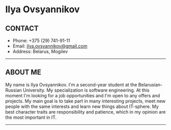 # Ilya Ovsyannikov

## CONTACT

* Phone: +375 (29) 741-91-11
* Email: <ilya.ovsyannikov@gmail.com>
* Address: Belarus, Mogilev

***

## ABOUT ME

My name is Ilya Ovsyannikov. I'm a second-year student at the Belarusian-Russian University. My specialization is software engineering. At this moment I'm looking for a job opportunities and I'm open to any offers and projects. My main goal is to take part in many interesting projects, meet new people with the same interests and learn new things about IT-sphere. My best character traits are responsibility and patience, which in my opinion are the most important in IT.

***
